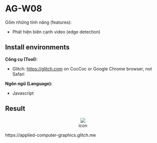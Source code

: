 # AG-W08
Gồm những tính năng (features): <br>

* Phát hiện biên cạnh video (edge detection)

## Install environments
**Công cụ (Tool):**<br>
* Glitch: https://glitch.com on CocCoc or Google Chrome browser, not Safari

**Ngôn ngữ (Language):**<br>
* Javascript<br>

## Result<br>
<p align="center" >
   <img src="https://applied-computer-graphics.glitch.me" >
    <br>
   icon
</p>
https://applied-computer-graphics.glitch.me
